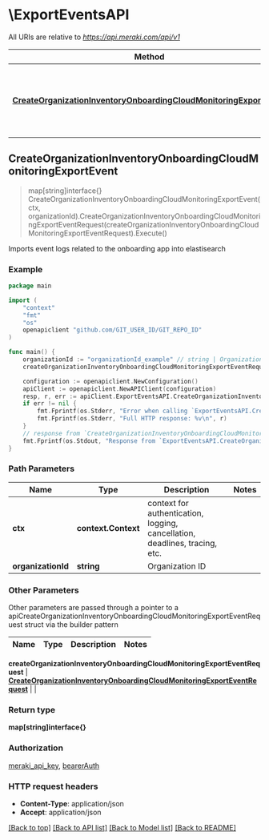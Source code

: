 # \ExportEventsAPI

All URIs are relative to *https://api.meraki.com/api/v1*

Method | HTTP request | Description
------------- | ------------- | -------------
[**CreateOrganizationInventoryOnboardingCloudMonitoringExportEvent**](ExportEventsAPI.md#CreateOrganizationInventoryOnboardingCloudMonitoringExportEvent) | **Post** /organizations/{organizationId}/inventory/onboarding/cloudMonitoring/exportEvents | Imports event logs related to the onboarding app into elastisearch



## CreateOrganizationInventoryOnboardingCloudMonitoringExportEvent

> map[string]interface{} CreateOrganizationInventoryOnboardingCloudMonitoringExportEvent(ctx, organizationId).CreateOrganizationInventoryOnboardingCloudMonitoringExportEventRequest(createOrganizationInventoryOnboardingCloudMonitoringExportEventRequest).Execute()

Imports event logs related to the onboarding app into elastisearch



### Example

```go
package main

import (
	"context"
	"fmt"
	"os"
	openapiclient "github.com/GIT_USER_ID/GIT_REPO_ID"
)

func main() {
	organizationId := "organizationId_example" // string | Organization ID
	createOrganizationInventoryOnboardingCloudMonitoringExportEventRequest := *openapiclient.NewCreateOrganizationInventoryOnboardingCloudMonitoringExportEventRequest("LogEvent_example", int32(123)) // CreateOrganizationInventoryOnboardingCloudMonitoringExportEventRequest | 

	configuration := openapiclient.NewConfiguration()
	apiClient := openapiclient.NewAPIClient(configuration)
	resp, r, err := apiClient.ExportEventsAPI.CreateOrganizationInventoryOnboardingCloudMonitoringExportEvent(context.Background(), organizationId).CreateOrganizationInventoryOnboardingCloudMonitoringExportEventRequest(createOrganizationInventoryOnboardingCloudMonitoringExportEventRequest).Execute()
	if err != nil {
		fmt.Fprintf(os.Stderr, "Error when calling `ExportEventsAPI.CreateOrganizationInventoryOnboardingCloudMonitoringExportEvent``: %v\n", err)
		fmt.Fprintf(os.Stderr, "Full HTTP response: %v\n", r)
	}
	// response from `CreateOrganizationInventoryOnboardingCloudMonitoringExportEvent`: map[string]interface{}
	fmt.Fprintf(os.Stdout, "Response from `ExportEventsAPI.CreateOrganizationInventoryOnboardingCloudMonitoringExportEvent`: %v\n", resp)
}
```

### Path Parameters


Name | Type | Description  | Notes
------------- | ------------- | ------------- | -------------
**ctx** | **context.Context** | context for authentication, logging, cancellation, deadlines, tracing, etc.
**organizationId** | **string** | Organization ID | 

### Other Parameters

Other parameters are passed through a pointer to a apiCreateOrganizationInventoryOnboardingCloudMonitoringExportEventRequest struct via the builder pattern


Name | Type | Description  | Notes
------------- | ------------- | ------------- | -------------

 **createOrganizationInventoryOnboardingCloudMonitoringExportEventRequest** | [**CreateOrganizationInventoryOnboardingCloudMonitoringExportEventRequest**](CreateOrganizationInventoryOnboardingCloudMonitoringExportEventRequest.md) |  | 

### Return type

**map[string]interface{}**

### Authorization

[meraki_api_key](../README.md#meraki_api_key), [bearerAuth](../README.md#bearerAuth)

### HTTP request headers

- **Content-Type**: application/json
- **Accept**: application/json

[[Back to top]](#) [[Back to API list]](../README.md#documentation-for-api-endpoints)
[[Back to Model list]](../README.md#documentation-for-models)
[[Back to README]](../README.md)

